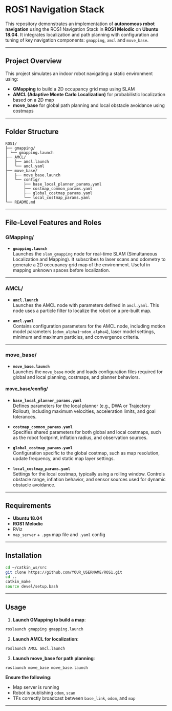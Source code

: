 # ROS1 Navigation Stack

This repository demonstrates an implementation of **autonomous robot navigation** using the ROS1 Navigation Stack in **ROS1 Melodic** on **Ubuntu 18.04**. It integrates localization and path planning with configuration and tuning of key navigation components: `gmapping`, `amcl` and `move_base`.

---

## Project Overview

This project simulates an indoor robot navigating a static environment using:
- **GMapping** to build a 2D occupancy grid map using SLAM
- **AMCL (Adaptive Monte Carlo Localization)** for probabilistic localization based on a 2D map
- **move_base** for global path planning and local obstacle avoidance using costmaps

---

## Folder Structure

```
ROS1/
├── gmapping/
│ └── gmapping.launch
├── AMCL/
│   ├── amcl.launch
│   └── amcl.yaml
├── move_base/
│   ├── move_base.launch
│   └── config/
│       ├── base_local_planner_params.yaml
│       ├── costmap_common_params.yaml
│       ├── global_costmap_params.yaml
│       └── local_costmap_params.yaml
└── README.md
```

---

## File-Level Features and Roles

### GMapping/

- **`gmapping.launch`**  
  Launches the `slam_gmapping` node for real-time SLAM (Simultaneous Localization and Mapping). It subscribes to laser scans and odometry to generate a 2D occupancy grid map of the environment. Useful in mapping unknown spaces before localization.

---

### AMCL/

- **`amcl.launch`**  
  Launches the AMCL node with parameters defined in `amcl.yaml`. This node uses a particle filter to localize the robot on a pre-built map.

- **`amcl.yaml`**  
  Contains configuration parameters for the AMCL node, including motion model parameters (`odom_alpha1`–`odom_alpha4`), laser model settings, minimum and maximum particles, and convergence criteria.

---

### move_base/

- **`move_base.launch`**  
  Launches the `move_base` node and loads configuration files required for global and local planning, costmaps, and planner behaviors.

#### move_base/config/

- **`base_local_planner_params.yaml`**  
  Defines parameters for the local planner (e.g., DWA or Trajectory Rollout), including maximum velocities, acceleration limits, and goal tolerances.

- **`costmap_common_params.yaml`**  
  Specifies shared parameters for both global and local costmaps, such as the robot footprint, inflation radius, and observation sources.

- **`global_costmap_params.yaml`**  
  Configuration specific to the global costmap, such as map resolution, update frequency, and static map layer settings.

- **`local_costmap_params.yaml`**  
  Settings for the local costmap, typically using a rolling window. Controls obstacle range, inflation behavior, and sensor sources used for dynamic obstacle avoidance.

---

## Requirements

- **Ubuntu 18.04**
- **ROS1 Melodic**
- RViz
- `map_server` + `.pgm` map file and `.yaml` config

---

## Installation

```bash
cd ~/catkin_ws/src
git clone https://github.com/YOUR_USERNAME/ROS1.git
cd ..
catkin_make
source devel/setup.bash
```

---

## Usage

1. **Launch GMapping to build a map**:

```bash
roslaunch gmapping gmapping.launch
```

2. **Launch AMCL for localization**:

```bash
roslaunch AMCL amcl.launch
```

3. **Launch move_base for path planning**:

```bash
roslaunch move_base move_base.launch
```

**Ensure the following:**
- Map server is running
- Robot is publishing `odom`, `scan`
- TFs correctly broadcast between `base_link`, `odom`, and `map`

---


